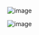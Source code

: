 
![image](https://github.com/user-attachments/assets/cf2cb951-0f07-4ba3-afa3-764210a9f00f)

![image](https://github.com/user-attachments/assets/610bd174-cc07-481f-9bad-0b214e8c9843)
